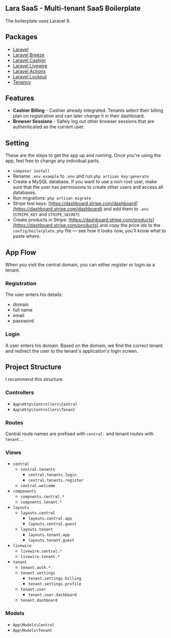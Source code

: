 ## Lara SaaS - Multi-tenant SaaS Boilerplate
The boilerplate uses Laravel 8.

## Packages
- [Laravel](https://laravel.com)
- [Laravel Breeze](https://github.com/laravel/breeze)
- [Laravel Cashier](https://github.com/laravel/cashier)
- [Laravel Livewire](https://laravel-livewire.com)
- [Laravel Actions](https://laravelactions.com/)
- [Laravel Lockout](https://github.com/rappasoft/lockout)
- [Tenancy](https://tenancyforlaravel.com)

## Features
- <b>Cashier Billing</b> - Cashier already integrated. Tenants select their billing plan on registration and can later change it in their dashboard.
- <b>Browser Sessions</b> - Safely log out other browser sessions that are authenticated as the current user.

## Setting
These are the steps to get the app up and running. Once you're using the app, feel free to change any individual parts.
- `composer install`
- Rename `.env.example` to `.env` and run `php artisan key:generate`
- Create a MySQL database. If you want to use a non-root user, make sure that the user has permissions to create other users and access all databases.
- Run migrations: `php artisan migrate`
- Stripe test keys: [https://dashboard.stripe.com/dashboard](https://dashboard.stripe.com/dashboard) and add them to `.env` (`STRIPE_KEY` and `STRIPE_SECRET`)
- Create products in Stripe: [https://dashboard.stripe.com/products](https://dashboard.stripe.com/products) and copy the price ids to the `config/boilerplate.php` file — see how it looks now, you'll know what to paste where.

## App Flow
When you visit the central domain, you can either register or login as a tenant.

### Registration
The user enters his details:
- domain
- full name
- email
- password

### Login
A user enters his domain. Based on the domain, we find the correct tenant and redirect the user to the tenant's application's login screen.

## Project Structure
I recommend this structure

### Controllers
- `App\Http\Controllers\Central`
- `App\Http\Controllers\Tenant`

### Routes
Central route names are prefixed with `central.` and tenant routes with `tenant.`.

### Views
- `central`
    - `central.tenants`
        - `central.tenants.login`
        - `central.tenants.register`
    - `central.welcome`
- `components`
    - `compnents.central.*`
    - `compnents.tenant.*`
- `layouts`
    - `layouts.central`
        - `layouts.central.app`
        - `layouts.central.guest`
    - `layouts.tenant`
        - `layouts.tenant.app`
        - `layouts.tenant.guest`
- `livewire`
    - `livewire.central.*`
    - `livewire.tenant.*`
-  `tenant`
    - `tenant.auth.*`
    - `tenant.settings`
       - `tenant.settings.billing`
       - `tenant.settings.profile`
    - `tenant.user`
       - `tenant.user.dashboard`
    -  `tenant.dashboard`

### Models
- `App\Models\Central`
- `App\Models\Tenant`
